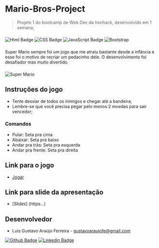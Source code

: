 # Mario-Bros-Project
>Projeto 1 do bootcamp de Web Dev da Ironhack, desenvolvido em 1 semana;
###

![Html Badge](https://img.shields.io/badge/HTML5-E34F26?style=for-the-badge&logo=html5&logoColor=white) ![CSS Badge](https://img.shields.io/badge/CSS3-1572B6?style=for-the-badge&logo=css3&logoColor=white) ![JavaScript Badge](https://img.shields.io/badge/JavaScript-F7DF1E?style=for-the-badge&logo=javascript&logoColor=black) ![Bootstrap](https://img.shields.io/badge/Bootstrap-563D7C?style=for-the-badge&logo=bootstrap&logoColor=white)
###
Super Mario sempre foi um jogo que me atraiu bastante desde a infância e esse foi o motivo de recriar um pedacinho dele. O desenvolvimento foi desafiador mas muito divertido.
###
![Super Mario](https://sm.ign.com/t/ign_br/blogroll/9/9-nintendo/9-nintendo-legends-share-their-mario-memories_6a42.1280.jpg)
###
## Instruções do jogo

- Tente desviar de todos os inimigos e chegar até a bandeira;
- Lembre-se que você precisa pegar pelo menos 2 moedas para sair vencedor;
### Comandos
- Pular: Seta pra cima
- Abaixar: Seta pra baixo
- Andar pra trás: Seta pra esquerda
- Andar pra frente: Seta pra direita

## Link para o jogo
- [Jogar](https://gustavoaraujofe.github.io/Mario-Bros-Project/)

## Link para slide da apresentação
- [Slides] (https...)

## Desenvolvedor
- Luis Gustavo Araújo Ferreira - gustavoaraujofe@gmail.com

[![Github Badge](https://img.shields.io/badge/-Github-000?style=flat-square&logo=Github&logoColor=white&link=https://github.com/gustavoaraujofe)](https://github.com/gustavoaraujofe) [![Linkedin Badge](https://img.shields.io/badge/-LinkedIn-blue?style=flat-square&logo=Linkedin&logoColor=white&link=https://www.linkedin.com/in/gustavoaraujofe)](https://www.linkedin.com/in/gustavoaraujofe)